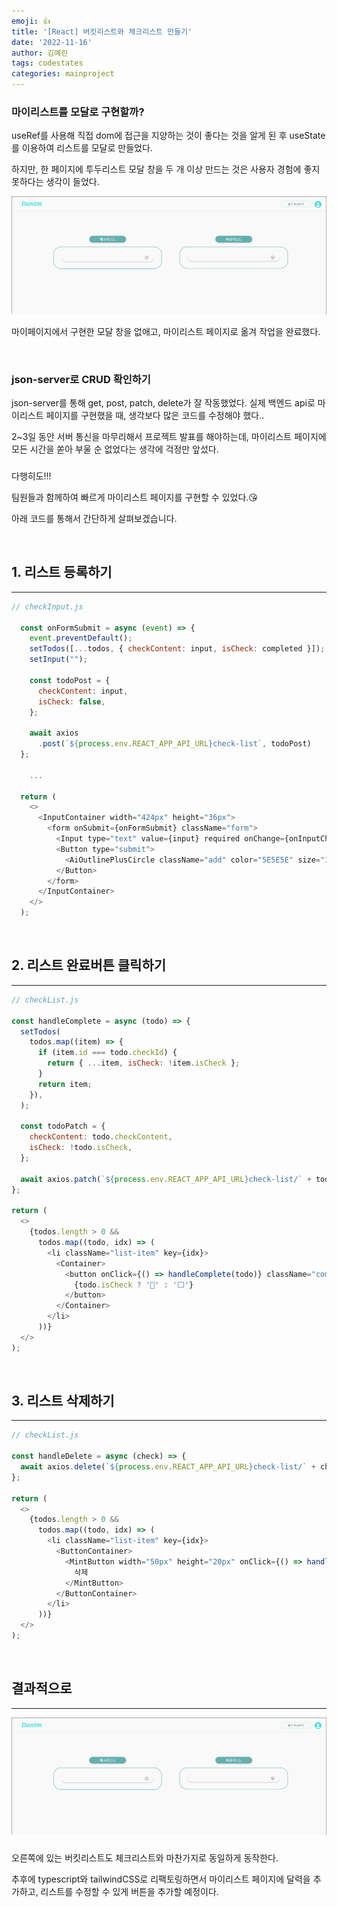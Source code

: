 ```yaml
---
emoji: 👍
title: '[React] 버킷리스트와 체크리스트 만들기'
date: '2022-11-16'
author: 김예린
tags: codestates
categories: mainproject
---
```


### 마이리스트를 모달로 구현할까?

useRef를 사용해 직접 dom에 접근을 지양하는 것이 좋다는 것을 알게 된 후 useState를 이용하여 리스트를 모달로 만들었다.

하지만, 한 페이지에 투두리스트 모달 창을 두 개 이상 만드는 것은 사용자 경험에 좋지 못하다는 생각이 들었다.

![modal.png](list2.gif)

마이페이지에서 구현한 모달 창을 없애고, 마이리스트 페이지로 옮겨 작업을 완료했다.

<br>

### json-server로 CRUD 확인하기

json-server를 통해 get, post, patch, delete가 잘 작동했었다. 실제 백엔드 api로 마이리스트 페이지를 구현했을 때, 생각보다 많은 코드를 수정해야 했다..

2~3일 동안 서버 통신을 마무리해서 프로젝트 발표를 해야하는데, 마이리스트 페이지에 모든 시간을 쏟아 부울 순 없었다는 생각에 걱정만 앞섰다.

###

다행히도!!!

팀원들과 함께하여 빠르게 마이리스트 페이지를 구현할 수 있었다.😘

아래 코드를 통해서 간단하게 살펴보겠습니다.

<br>

## 1. 리스트 등록하기

---

```js
// checkInput.js

  const onFormSubmit = async (event) => {
    event.preventDefault();
    setTodos([...todos, { checkContent: input, isCheck: completed }]);
    setInput("");

    const todoPost = {
      checkContent: input,
      isCheck: false,
    };

    await axios
      .post(`${process.env.REACT_APP_API_URL}check-list`, todoPost)
  };

    ...

  return (
    <>
      <InputContainer width="424px" height="36px">
        <form onSubmit={onFormSubmit} className="form">
          <Input type="text" value={input} required onChange={onInputChange} />
          <Button type="submit">
            <AiOutlinePlusCircle className="add" color="5E5E5E" size="18" />
          </Button>
        </form>
      </InputContainer>
    </>
  );
```

<br>

## 2. 리스트 완료버튼 클릭하기

---

```js
// checkList.js

const handleComplete = async (todo) => {
  setTodos(
    todos.map((item) => {
      if (item.id === todo.checkId) {
        return { ...item, isCheck: !item.isCheck };
      }
      return item;
    }),
  );

  const todoPatch = {
    checkContent: todo.checkContent,
    isCheck: !todo.isCheck,
  };

  await axios.patch(`${process.env.REACT_APP_API_URL}check-list/` + todo.checkId, todoPatch);
};

return (
  <>
    {todos.length > 0 &&
      todos.map((todo, idx) => (
        <li className="list-item" key={idx}>
          <Container>
            <button onClick={() => handleComplete(todo)} className="complete-icon">
              {todo.isCheck ? '🔳' : '⬜'}
            </button>
          </Container>
        </li>
      ))}
  </>
);
```

<br>

## 3. 리스트 삭제하기

---

```js
// checkList.js

const handleDelete = async (check) => {
  await axios.delete(`${process.env.REACT_APP_API_URL}check-list/` + check.checkId);
};

return (
  <>
    {todos.length > 0 &&
      todos.map((todo, idx) => (
        <li className="list-item" key={idx}>
          <ButtonContainer>
            <MintButton width="50px" height="20px" onClick={() => handleDelete(todo)}>
              삭제
            </MintButton>
          </ButtonContainer>
        </li>
      ))}
  </>
);
```

<br>

## 결과적으로

---

![modal.png](list2.gif)

###

오른쪽에 있는 버킷리스트도 체크리스트와 마찬가지로 동일하게 동작한다.

추후에 typescript와 tailwindCSS로 리팩토링하면서 마이리스트 페이지에 달력을 추가하고, 리스트를 수정할 수 있게 버튼을 추가할 예정이다.
